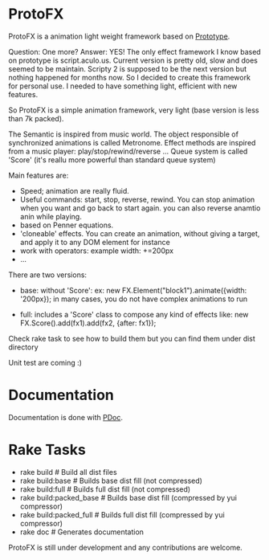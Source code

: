 ProtoFX
====

ProtoFX is a animation light weight framework based on [Prototype](http://prototypejs.org).

Question: One more?
Answer: YES! The only effect framework I know based on prototype is script.aculo.us. Current version is pretty old, slow and does
seemed to be maintain. Scripty 2 is supposed to be the next version but nothing happened for months now.
So I decided to create this framework for personal use. I needed to have something light, efficient with new features.

So ProtoFX is a simple animation framework, very light (base version is less than 7k packed).

The Semantic is inspired from music world. The object responsible of synchronized animations is called Metronome.
Effect methods are inspired from a music player: play/stop/rewind/reverse ...
Queue system is called 'Score' (it's reallu more powerful than standard queue system)

Main features are:
* Speed; animation are really fluid.
* Useful commands: start, stop, reverse, rewind. You can stop animation when you want and go back to start again. 
you can also reverse anamtio anin while playing.
* based on Penner equations.
* 'cloneable' effects. You can create an animation, without giving a target, and apply it to any DOM element for instance
* work with operators: example width: +=200px
* ...

There are two versions:
- base: without 'Score': 
  ex: new FX.Element("block1").animate({width: '200px});
  in many cases, you do not have complex animations to run
  
- full: includes a 'Score' class to compose any kind of effects like:
    new FX.Score().add(fx1).add(fx2, {after: fx1});

Check rake task to see how to build them but you can find them under dist directory

Unit test are coming :)

Documentation
=============

Documentation is done with [PDoc](http://pdoc.org).

Rake Tasks
==========

* rake build              # Build all dist files
* rake build:base         # Builds base dist fill (not compressed)
* rake build:full         # Builds full dist fill (not compressed)
* rake build:packed_base  # Builds base dist fill (compressed by yui compressor)
* rake build:packed_full  # Builds full dist fill (compressed by yui compressor)
* rake doc                # Generates documentation

ProtoFX is still under development and any contributions are welcome.
